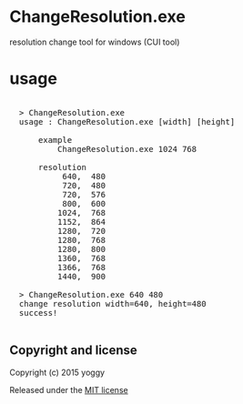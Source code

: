 ChangeResolution.exe
========
resolution change tool for windows (CUI tool)

usage
========
<pre>
  
  > ChangeResolution.exe
  usage : ChangeResolution.exe [width] [height]
  
      example
          ChangeResolution.exe 1024 768
  
      resolution
           640,  480
           720,  480
           720,  576
           800,  600
          1024,  768
          1152,  864
          1280,  720
          1280,  768
          1280,  800
          1360,  768
          1366,  768
          1440,  900
  
  > ChangeResolution.exe 640 480
  change resolution width=640, height=480
  success!

</pre>

Copyright and license
----
Copyright (c) 2015 yoggy

Released under the [MIT license](LICENSE.txt)
